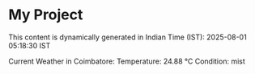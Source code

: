 # My Project

This content is dynamically generated in Indian Time (IST): 2025-08-01 05:18:30 IST


Current Weather in Coimbatore:
Temperature: 24.88 °C
Condition: mist
